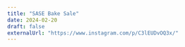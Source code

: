 ```yaml
---
title: "SASE Bake Sale"
date: 2024-02-20
draft: false
externalUrl: "https://www.instagram.com/p/C3lEUDvOQ3x/"
---
```

